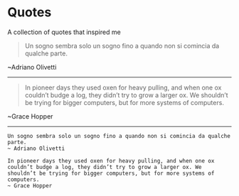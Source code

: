 # Quotes
A collection of quotes that inspired me

> Un sogno sembra solo un sogno fino a quando non si comincia da qualche parte.

\~Adriano Olivetti

---

> In pioneer days they used oxen for heavy pulling, and when one ox couldn’t budge a log, they didn’t try to grow a larger ox. We shouldn’t be trying for bigger computers, but for more systems of computers.

\~Grace Hopper

---

```
Un sogno sembra solo un sogno fino a quando non si comincia da qualche parte.
~ Adriano Olivetti

```

```
In pioneer days they used oxen for heavy pulling, and when one ox couldn’t budge a log, they didn’t try to grow a larger ox. We shouldn’t be trying for bigger computers, but for more systems of computers.
~ Grace Hopper
```